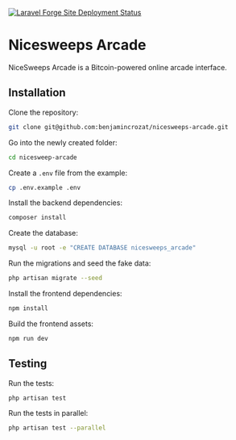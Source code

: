 [![Laravel Forge Site Deployment Status](https://img.shields.io/endpoint?url=https%3A%2F%2Fforge.laravel.com%2Fsite-badges%2F853f706f-237e-49ce-9812-7d452d57c0bb%3Fdate%3D1%26commit%3D1&style=for-the-badge)](https://forge.laravel.com/servers/651685/sites/1880632)

# Nicesweeps Arcade

NiceSweeps Arcade is a Bitcoin-powered online arcade interface.

## Installation

Clone the repository:

```bash
git clone git@github.com:benjamincrozat/nicesweeps-arcade.git
```

Go into the newly created folder:

```bash
cd nicesweep-arcade
```

Create a `.env` file from the example:

```bash
cp .env.example .env
```

Install the backend dependencies:

```bash
composer install
```

Create the database:

```bash
mysql -u root -e "CREATE DATABASE nicesweeps_arcade"
```

Run the migrations and seed the fake data:

```bash
php artisan migrate --seed
```

Install the frontend dependencies:

```bash
npm install
```

Build the frontend assets:

```bash
npm run dev
```

## Testing

Run the tests:

```bash
php artisan test
```

Run the tests in parallel:

```bash
php artisan test --parallel
```
